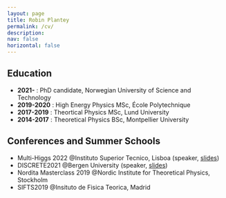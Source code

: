 ```yaml
---
layout: page
title: Robin Plantey
permalink: /cv/
description: 
nav: false
horizontal: false
--- 
```


## Education

- **2021-**     : PhD candidate, Norwegian University of Science and Technology 
- **2019-2020** : High Energy Physics MSc, École Polytechnique
- **2017-2019** : Theortical Physics MSc, Lund University
- **2014-2017** : Theoretical Physics BSc, Montpellier University

## Conferences and Summer Schools

- Multi-Higgs 2022 @Instituto Superior Tecnico, Lisboa (speaker, [slides](/assets/pdf/weinberg3hdm-lisboa.pdf))
- DISCRETE2021 @Bergen University (speaker, [slides](/assets/pdf/weinberg3hdm.pdf))
- Nordita Masterclass 2019 @Nordic Institute for Theoretical Physics, Stockholm
- SIFTS2019 @Insituto de Fisica Teorica, Madrid
